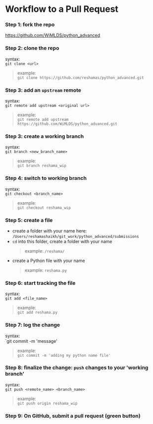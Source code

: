 # Workflow to a Pull Request

### Step 1:  fork the repo
https://github.com/WiMLDS/python_advanced

### Step 2:  clone the repo
syntax:  
`git clone <url>`  
>example:  
`git clone https://github.com/reshamas/python_advanced.git`


### Step 3:  add an `upstream` remote
syntax:  
`git remote add upstream <original url>`  
>example:  
`git remote add upstream https://github.com/WiMLDS/python_advanced.git`

### Step 3:  create a working branch
syntax:  
`git branch <new_branch_name>`    
>example:  
`git branch reshama_wip`

### Step 4:  switch to working branch
syntax:  
`git checkout <branch_name>`
>example:  
`git checkout reshama_wip`

### Step 5:  create a file
- create a folder with your name here:  `/Users/reshamashaikh/git_work/python_advanced/submissions`
- `cd` into this folder, create a folder with your name
    >example:  `/reshama/`
- create a Python file with your name
    >example:  `reshama.py`

### Step 6:  start tracking the file
syntax:  
`git add <file_name>`
>example:  
`git add reshama.py`

### Step 7:  log the change 
syntax:  
`git commit -m 'message'
>example:  
`git commit -m 'adding my python name file'`

### Step 8:  finalize the change:  `push` changes to your 'working branch'
syntax:  
`git push <remote_name> <branch_name>`  
>example:  
`git push origin reshama_wip`

### Step 9:  On GitHub, submit a pull request (green button)

